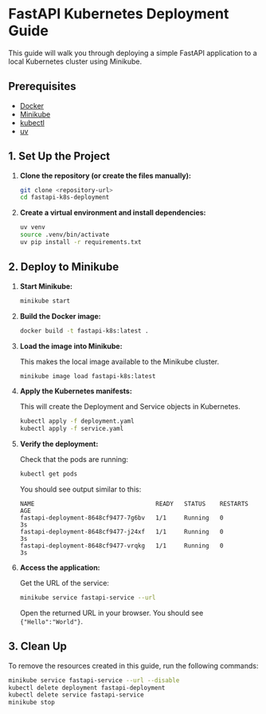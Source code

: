 # FastAPI Kubernetes Deployment Guide

This guide will walk you through deploying a simple FastAPI application to a local Kubernetes cluster using Minikube.

## Prerequisites

*   [Docker](https://docs.docker.com/get-docker/)
*   [Minikube](https://minikube.sigs.k8s.io/docs/start/)
*   [kubectl](https://kubernetes.io/docs/tasks/tools/install-kubectl/)
*   [uv](https://github.com/astral-sh/uv)

## 1. Set Up the Project

1.  **Clone the repository (or create the files manually):**

    ```bash
    git clone <repository-url>
    cd fastapi-k8s-deployment
    ```

2.  **Create a virtual environment and install dependencies:**

    ```bash
    uv venv
    source .venv/bin/activate
    uv pip install -r requirements.txt
    ```

## 2. Deploy to Minikube

1.  **Start Minikube:**

    ```bash
    minikube start
    ```

2.  **Build the Docker image:**

    ```bash
    docker build -t fastapi-k8s:latest .
    ```

3.  **Load the image into Minikube:**

    This makes the local image available to the Minikube cluster.

    ```bash
    minikube image load fastapi-k8s:latest
    ```

4.  **Apply the Kubernetes manifests:**

    This will create the Deployment and Service objects in Kubernetes.

    ```bash
    kubectl apply -f deployment.yaml
    kubectl apply -f service.yaml
    ```

5.  **Verify the deployment:**

    Check that the pods are running:

    ```bash
    kubectl get pods
    ```

    You should see output similar to this:

    ```
    NAME                                  READY   STATUS    RESTARTS   AGE
    fastapi-deployment-8648cf9477-7g6bv   1/1     Running   0          3s
    fastapi-deployment-8648cf9477-j24xf   1/1     Running   0          3s
    fastapi-deployment-8648cf9477-vrqkg   1/1     Running   0          3s
    ```

6.  **Access the application:**

    Get the URL of the service:

    ```bash
    minikube service fastapi-service --url
    ```

    Open the returned URL in your browser. You should see `{"Hello":"World"}`.

## 3. Clean Up

To remove the resources created in this guide, run the following commands:

```bash
minikube service fastapi-service --url --disable
kubectl delete deployment fastapi-deployment
kubectl delete service fastapi-service
minikube stop
```